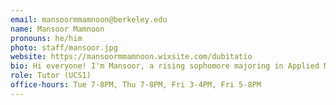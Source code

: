 ```yaml
---
email: mansoormmamnoon@berkeley.edu
name: Mansoor Mamnoon
pronouns: he/him
photo: staff/mansoor.jpg
website: https://mansoormmamnoon.wixsite.com/dubitatio
bio: Hi everyone! I'm Mansoor, a rising sophomore majoring in Applied Math. Beyond the classroom, you'll often find me engrossed in a book, with Jeffrey Archer's "Kane and Abel" being my favorite. As an avid fan of epic fantasy series, 'House of the Dragon' and 'Game of Thrones' are my go-tos. Excited for a fantastic semester ahead and to get to know all of you better!
role: Tutor (UCS1)
office-hours: Tue 7-8PM, Thu 7-8PM, Fri 3-4PM, Fri 5-8PM
---
```

